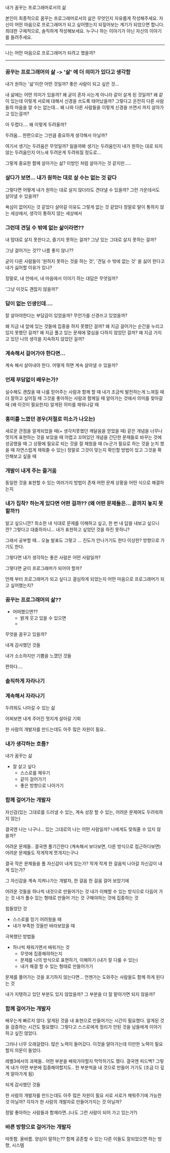 내가 꿈꾸는 프로그래머로서의 삶

본인이 최종적으로 꿈꾸는 프로그래머로서의 삶은 무엇인지 자유롭게 작성해주세요.
자신이 어떤 마음으로 프로그래머가 되고 싶어했는지 되짚어보는 계기가 되었으면 합니다.
최대한 구체적으로, 솔직하게 작성해보세요.
누구나 하는 이야기가 아닌 자신의 이야기를 들려주세요.

------- 
나는 어떤 마음으로 프로그래머가 되려고 했을까?


-------
### 꿈꾸는 프로그래머의 삶 -> '삶' 에 더 의미가 있다고 생각함
내가 원하는 '삶'이란 어떤 것일까?
좋은 사람이 되고 싶은 것...

내 삶에는 어떤 의미가 있을까? 왜 굳이 혼자 사는게 아니라 같이 살게 된 것일까?
왜 같이 있는데 이렇게 서로에 대해서 신경을 쓰도록 태어났을까?
그렇다고 온전히 다른 사람들의 마음을 알 수는 없는데...
왜 나와 다른 사람들을 이렇게 신경을 쓰면서 까지 살아가고 있는걸까?

아 두렵다.... 왜 이렇게 두려울까?

두려움... 한편으로는 그만큼 중요하게 생각해서 아닐까?

여기서 생기는 두려움은 무엇일까? 
잃을까봐 생기는 두려움인지
내가 원하는 대로 되지 않는 두려움인지
어느새 두려운게 두려워질 정도로...

그렇게 중요한 함께 살아가는 삶?
이방인 처럼 살아가는 것 같지만.....

### 살다가 보면... 내가 원하는 대로 살 수는 없는 것 같다
그렇다면 어떻게 내가 원하는 대로 살지 않더라도 견뎌낼 수 있을까?
그런 가운데서도 살아낼 수 있을까?

욕심이 없어지는 것 같았다
살아갈 이유도 그렇게 없는 것 같았다
정말로 말이 통하지 않는 세상에서, 생각이 통하지 않는 세상에서

### 그런데 견딜 수 밖에 없는 삶이라면??
내 맘대로 살지 못한다고, 즐기지 못하는 걸까?
그냥 있는 그대로 살지 못하는 걸까?

그냥 걸어가는 것?? 나름 좋지 않나?? 

굳이 다른 사람들이 '원하지 못하는 것을 하는 것', '견딜 수 밖에 없는 것' 을 싫어 한다고 내가 싫어할 이유가 있나?

정말로, 내 안에서, 내 마음에서 이야기 하는 대답은 무엇일까?

'그냥 이것도 괜찮지 않을까?'

### 답이 없는 인생인데....
잘 살아야한다는 부담감이 있었을까?
무언가를 신경쓰고 있었을까?

왜 지금 내 앞에 있는 것들에 집중을 하지 못했던 걸까?
왜 지금 걸어가는 순간을 누리고 있지 못했던 걸까?
왜 지금 풀고 있는 문제에 열심을 다하지 않았던 걸까?
왜 지금 가지고 있던 나의 생각을 지속하지 않았던 걸까?

### 계속해서 걸어가야 한다면...
계속 해서 살아내야 한다. 어떻게 하면 계속 살아낼 수 있을까?


### 언제 부담없이 배우는가?
실수해도 괜찮을 때
나를 믿어주는 사람과 함께 할 때
내가 조금씩 발전하는게 느껴질 때
더 잘하고 싶어질 때
그것을 좋아하는 사람과 함께일 때
알아가는 것에서 의미를 찾아갈 때 (왜 이것이 필요한지)
알게된 의미를 채워나갈 때

### 흥미를 느꼈던 경우(저절로 미소가 나오는)
새로운 관점을 알게되었을 때(+ 생각치못했던 깨달음을 얻었을 때)
같은 개념을 너무나 멋지게 표현하는 것을 보았을 때
어렵고 꼬여있던 개념을 간단한 문제들로 바꾸는 것에 성공했을 때
그 상황에 필요로 되는 것을 잘 채웠을 때 (누군가 필요로 하는 것을 눈치 챘을 때 자연스럽게 채워줄 수 있는)
정말로 그것이 맞는지 확인할 방법이 있고 그것을 확인해보고 싶을 때


### 개발이 내게 주는 즐거움
동일한 것을 표현할 수 있는 여러가지 방법이 존재
어떤 문제 상황을 어떤 식으로 해결하는지



### 내가 집착? 하는게 있다면 어떤 걸까?? (왜 어떤 문제들은... 끝까지 놓지 못할까?)
알고 싶으니깐? 최소한 내 식대로 문제를 이해하고 싶고, 한 번 내 답을 내보고 싶으니깐?
그렇다고 대충하자니... 내가 표현하고 싶었던 것을 하진 못하니?

그래서 공부할 때... 오늘 발표도 그렇고 ... 진도가 안나가기도 한다
이상한? 방향으로 가기도 한다.







그렇다면 내가 생각하는 좋은 사람은 어떤 사람일까? 

그렇다면 굳이 프로그래머가 되어야 할까?

언제 부터 프로그래머가 되고 싶다고 결심하게 되었는지
어떤 마음으로 프로그래머가 되고 싶어했는지?





### 꿈꾸는 프로그래머의 삶??

- 어떠했으면??
    - 밝게 웃고 있을 수 있으면
    - 

무엇을 꿈꾸고 있을까?

내게 감사했던 것들

내가 소소하지만 기쁨을 느꼈던 것들

편하다....

### 솔직하게 자라나기

### 계속해서 자라나기
두려워도 나아갈 수 있는 삶

어찌보면 내게 주어진 멋지게 살아갈 기회

한 사람의 개발자를 만드는데도 아주 많은 자원이 필요..




### 내가 생각하는 흐름?

내가 꿈꾸는 삶
- 잘 살고 싶다
    - 스스로를 채우기
    - 같이 걸어가기
    - 좋은 방향으로 나아가기



### 함께 걸어가는 개발자

자신감(있는 그대로를 드러낼 수 있는, 계속 성장 할 수 있는, 어려운 문제여도 두려워하지 않는)

결국엔 나는 나구나... 있는 그대로의 나는 어떤 사람일까? 
나에게도 맞춰줄 수 있지 않을까?

어려운 문제들..
결국엔 풀기긴한다 (계속해서 보다보면, 다른 방식으로 접근하다보면)
어려운 문제들도 작게작게 쪼개지는구나

결국 작은 문제들을 풀 자신감이 내게 있는가?
작게 작게 한 걸음씩 나아갈 자신감이 내게 있는가?

그 자신감을 계속 지켜나가는 개발자, 한 걸음 한 걸음 걸어 보았기에

어려운 것들을 하나씩 내것으로 만들어가는 것
내가 이해할 수 있는 방식으로 다듬어 가는 것
내가 풀수 있는 형태로 만들어 가는 것
구해야하는 것에 집중하는 것

힘들었던 것
- 스스로를 믿기 어려웠을 때
- 내가 부족한 것들만 바라보았을 때

극복했던 방법들
- 하나씩 채워가면서 배워가는 것
    - 무엇에 집중해햐하는지
    - 문제를 나의 방식으로 표현하기, 이해하기 (내가 잘 다룰 수 있는)
    - 내가 해결 할 수 있는 형태로 만들어가기

문제를 풀어가는 것을 포기하지 않는다면...
언젠가는 도와주는 사람들도 함께 하게 된다는 것

내가 지탱하고 있던 부분도 있지 않았을까?
그 부분을 더 잘 맡아가면 되지 않을까?



### 함께 걸어가는 개발자
배우는게 빠르지 않다.
알게된 것을 내 표현으로 만들어가는 시간이 필요했다.
알게된 것을 검증하는 시간도 필요했다.
그렇다고 스스로에게 정리가 안된 것을 남들에게 이야기 하고 싶진 않았다.

그러나 너무 오래걸렸다. 많은 노력이 들어갔다.
이것을 알아가는데 이만한 노력이 필요할지 의문이 들었다.



레벨3에서의 과제들.. 어떤 부분을 배워가야할지 막막하기도 했다.
결국엔 피드백? 그렇게 내가 어떤 부분에 집중해야할지도.. 한 부분씩을 내 것으로 만들어 가기도
(조금 더 깊게 알아가게 됨)

되게 감사했던 것들

한 사람의 개발자를 만드는데도 아주 많은 자원이 필요
서로 서로가 채워주기에 가능한 것 아닐까? 각자가 한 사람의 개발자로 만들어가지는 것 아닐까?

정말 좋아하는 사람들과 함께라면..(나도 그런 사람이 되어 가고 있는가?)


### 바른 방향으로 걸어가는 개발자
따뜻함. 올바름.
양심이 말하는??
함께 공존할 수 있는
다른 이들도 잘되었으면 하는 방향, 시스템